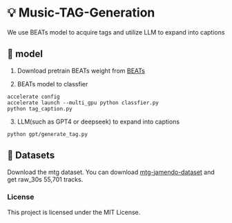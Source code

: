 # 💡 Music-TAG-Generation
We use BEATs model to acquire tags and utilize LLM to expand into captions
## 🚀 model

1. Download pretrain BEATs weight from [BEATs](https://github.com/microsoft/unilm/tree/master/beats)

2. BEATs model to classfier
```
accelerate config
accelerate launch --multi_gpu python classfier.py
python tag_caption.py
```

3. LLM(such as GPT4 or deepseek) to expand into captions
```
python gpt/generate_tag.py
```

## 🚢 Datasets

Download the mtg dataset. You can download [mtg-jamendo-dataset](https://mtg.github.io/mtg-jamendo-dataset/) and get raw_30s 55,701 tracks.


### License
This project is licensed under the MIT License.
